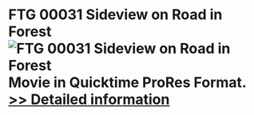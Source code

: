 # FTG 00031 Sideview on Road in Forest<br />![FTG 00031 Sideview on Road in Forest](https://mycommerce.akamaized.net/api/pimages/P300617872/BIG/300617872.JPG)<br />Movie in Quicktime ProRes Format.<br />[>> Detailed information](https://secure.shareit.com/shareit/product.html?productid=300617872&affiliateid=200057808)